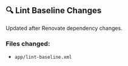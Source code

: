 ## 🔍 Lint Baseline Changes

Updated after Renovate dependency changes.

### Files changed:
- `app/lint-baseline.xml`
